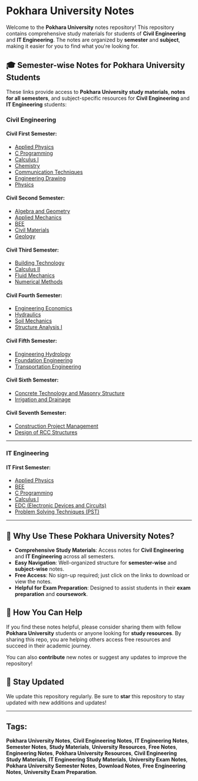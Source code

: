 # Pokhara University Notes

Welcome to the **Pokhara University** notes repository! This repository contains comprehensive study materials for students of **Civil Engineering** and **IT Engineering**. The notes are organized by **semester** and **subject**, making it easier for you to find what you're looking for.

## 🎓 Semester-wise Notes for Pokhara University Students

These links provide access to **Pokhara University study materials**, **notes for all semesters**, and subject-specific resources for **Civil Engineering** and **IT Engineering** students:

### Civil Engineering

#### Civil First Semester:
- [Applied Physics](https://sudhanparajuli.com.np/pokharauniversity/notes/Civil/First/Applied%20Physics)
- [C Programming](https://sudhanparajuli.com.np/pokharauniversity/notes/Civil/First/C%20Programming)
- [Calculus I](https://sudhanparajuli.com.np/pokharauniversity/notes/Civil/First/Calculus%20I)
- [Chemistry](https://sudhanparajuli.com.np/pokharauniversity/notes/Civil/First/Chemistry)
- [Communication Techniques](https://sudhanparajuli.com.np/pokharauniversity/notes/Civil/First/Communication%20Techniques)
- [Engineering Drawing](https://sudhanparajuli.com.np/pokharauniversity/notes/Civil/First/Engineering%20Drawing)
- [Physics](https://sudhanparajuli.com.np/pokharauniversity/notes/Civil/First/Physics)

#### Civil Second Semester:
- [Algebra and Geometry](https://sudhanparajuli.com.np/pokharauniversity/notes/Civil/Second/Algebra%20and%20Geometry)
- [Applied Mechanics](https://sudhanparajuli.com.np/pokharauniversity/notes/Civil/Second/Applied%20Mechanics)
- [BEE](https://sudhanparajuli.com.np/pokharauniversity/notes/Civil/Second/BEE)
- [Civil Materials](https://sudhanparajuli.com.np/pokharauniversity/notes/Civil/Second/Civil%20Materials)
- [Geology](https://sudhanparajuli.com.np/pokharauniversity/notes/Civil/Second/Geology)

#### Civil Third Semester:
- [Building Technology](https://sudhanparajuli.com.np/pokharauniversity/notes/Civil/Third/Building%20Technology)
- [Calculus II](https://sudhanparajuli.com.np/pokharauniversity/notes/Civil/Third/Calculus%20II)
- [Fluid Mechanics](https://sudhanparajuli.com.np/pokharauniversity/notes/Civil/Third/Fluid%20Mechanics)
- [Numerical Methods](https://sudhanparajuli.com.np/pokharauniversity/notes/Civil/Third/Numerical%20Methods)

#### Civil Fourth Semester:
- [Engineering Economics](https://sudhanparajuli.com.np/pokharauniversity/notes/Civil/Fourth/Engineering%20Economics)
- [Hydraulics](https://sudhanparajuli.com.np/pokharauniversity/notes/Civil/Fourth/Hydraulics)
- [Soil Mechanics](https://sudhanparajuli.com.np/pokharauniversity/notes/Civil/Fourth/Soil%20Mechanics)
- [Structure Analysis I](https://sudhanparajuli.com.np/pokharauniversity/notes/Civil/Fourth/Structure%20Analysis%20I)

#### Civil Fifth Semester:
- [Engineering Hydrology](https://sudhanparajuli.com.np/pokharauniversity/notes/Civil/Fifth/Engineering%20Hydrology)
- [Foundation Engineering](https://sudhanparajuli.com.np/pokharauniversity/notes/Civil/Fifth/Foundation%20Engineering)
- [Transportation Engineering](https://sudhanparajuli.com.np/pokharauniversity/notes/Civil/Fifth/Transportation%20Engineering)

#### Civil Sixth Semester:
- [Concrete Technology and Masonry Structure](https://sudhanparajuli.com.np/pokharauniversity/notes/Civil/Sixth/Concrete%20Technology%20and%20Masonry%20Structure)
- [Irrigation and Drainage](https://sudhanparajuli.com.np/pokharauniversity/notes/Civil/Sixth/Irrigation%20and%20Drainage)

#### Civil Seventh Semester:
- [Construction Project Management](https://sudhanparajuli.com.np/pokharauniversity/notes/Civil/Seventh/Construction%20Project%20Management)
- [Design of RCC Structures](https://sudhanparajuli.com.np/pokharauniversity/notes/Civil/Seventh/Design%20of%20RCC%20Structures)

---

### IT Engineering

#### IT First Semester:
- [Applied Physics](https://sudhanparajuli.com.np/pokharauniversity/notes/IT/First/Applied%20Physics)
- [BEE](https://sudhanparajuli.com.np/pokharauniversity/notes/IT/First/BEE)
- [C Programming](https://sudhanparajuli.com.np/pokharauniversity/notes/IT/First/C%20Programming)
- [Calculus I](https://sudhanparajuli.com.np/pokharauniversity/notes/IT/First/Calculus%20I)
- [EDC (Electronic Devices and Circuits)](https://sudhanparajuli.com.np/pokharauniversity/notes/IT/First/EDC%20(Electronic%20Devices%20and%20Circuits))
- [Problem Solving Techniques (PST)](https://sudhanparajuli.com.np/pokharauniversity/notes/IT/First/Problem%20Solving%20Techniques%20(PST))

---

## 📌 Why Use These Pokhara University Notes?

- **Comprehensive Study Materials**: Access notes for **Civil Engineering** and **IT Engineering** across all semesters.
- **Easy Navigation**: Well-organized structure for **semester-wise** and **subject-wise** notes.
- **Free Access**: No sign-up required; just click on the links to download or view the notes.
- **Helpful for Exam Preparation**: Designed to assist students in their **exam preparation** and **coursework**.

## 🚀 How You Can Help

If you find these notes helpful, please consider sharing them with fellow **Pokhara University** students or anyone looking for **study resources**. By sharing this repo, you are helping others access free resources and succeed in their academic journey.

You can also **contribute** new notes or suggest any updates to improve the repository!

## 📢 Stay Updated

We update this repository regularly. Be sure to **star** this repository to stay updated with new additions and updates!

---

## Tags:
**Pokhara University Notes**, **Civil Engineering Notes**, **IT Engineering Notes**, **Semester Notes**, **Study Materials**, **University Resources**, **Free Notes**, **Engineering Notes**, **Pokhara University Resources**, **Civil Engineering Study Materials**, **IT Engineering Study Materials**, **University Exam Notes**, **Pokhara University Semester Notes**, **Download Notes**, **Free Engineering Notes**, **University Exam Preparation**.
